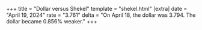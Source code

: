 +++
title = "Dollar versus Shekel"
template = "shekel.html"
[extra]
date = "April 19, 2024"
rate = "3.761"
delta = "On April 18, the dollar was 3.794. The dollar became 0.856% weaker."
+++
